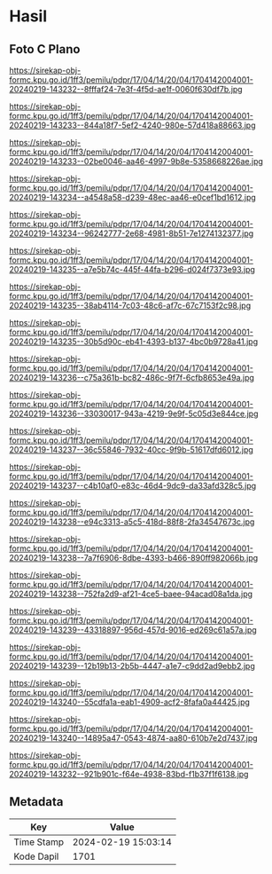 # Hasil

## Foto C Plano

https://sirekap-obj-formc.kpu.go.id/1ff3/pemilu/pdpr/17/04/14/20/04/1704142004001-20240219-143232--8fffaf24-7e3f-4f5d-ae1f-0060f630df7b.jpg

https://sirekap-obj-formc.kpu.go.id/1ff3/pemilu/pdpr/17/04/14/20/04/1704142004001-20240219-143233--844a18f7-5ef2-4240-980e-57d418a88663.jpg

https://sirekap-obj-formc.kpu.go.id/1ff3/pemilu/pdpr/17/04/14/20/04/1704142004001-20240219-143233--02be0046-aa46-4997-9b8e-5358668226ae.jpg

https://sirekap-obj-formc.kpu.go.id/1ff3/pemilu/pdpr/17/04/14/20/04/1704142004001-20240219-143234--a4548a58-d239-48ec-aa46-e0cef1bd1612.jpg

https://sirekap-obj-formc.kpu.go.id/1ff3/pemilu/pdpr/17/04/14/20/04/1704142004001-20240219-143234--96242777-2e68-4981-8b51-7e1274132377.jpg

https://sirekap-obj-formc.kpu.go.id/1ff3/pemilu/pdpr/17/04/14/20/04/1704142004001-20240219-143235--a7e5b74c-445f-44fa-b296-d024f7373e93.jpg

https://sirekap-obj-formc.kpu.go.id/1ff3/pemilu/pdpr/17/04/14/20/04/1704142004001-20240219-143235--38ab4114-7c03-48c6-af7c-67c7153f2c98.jpg

https://sirekap-obj-formc.kpu.go.id/1ff3/pemilu/pdpr/17/04/14/20/04/1704142004001-20240219-143235--30b5d90c-eb41-4393-b137-4bc0b9728a41.jpg

https://sirekap-obj-formc.kpu.go.id/1ff3/pemilu/pdpr/17/04/14/20/04/1704142004001-20240219-143236--c75a361b-bc82-486c-9f7f-6cfb8653e49a.jpg

https://sirekap-obj-formc.kpu.go.id/1ff3/pemilu/pdpr/17/04/14/20/04/1704142004001-20240219-143236--33030017-943a-4219-9e9f-5c05d3e844ce.jpg

https://sirekap-obj-formc.kpu.go.id/1ff3/pemilu/pdpr/17/04/14/20/04/1704142004001-20240219-143237--36c55846-7932-40cc-9f9b-51617dfd6012.jpg

https://sirekap-obj-formc.kpu.go.id/1ff3/pemilu/pdpr/17/04/14/20/04/1704142004001-20240219-143237--c4b10af0-e83c-46d4-9dc9-da33afd328c5.jpg

https://sirekap-obj-formc.kpu.go.id/1ff3/pemilu/pdpr/17/04/14/20/04/1704142004001-20240219-143238--e94c3313-a5c5-418d-88f8-2fa34547673c.jpg

https://sirekap-obj-formc.kpu.go.id/1ff3/pemilu/pdpr/17/04/14/20/04/1704142004001-20240219-143238--7a7f6906-8dbe-4393-b466-890ff982066b.jpg

https://sirekap-obj-formc.kpu.go.id/1ff3/pemilu/pdpr/17/04/14/20/04/1704142004001-20240219-143238--752fa2d9-af21-4ce5-baee-94acad08a1da.jpg

https://sirekap-obj-formc.kpu.go.id/1ff3/pemilu/pdpr/17/04/14/20/04/1704142004001-20240219-143239--43318897-956d-457d-9016-ed269c61a57a.jpg

https://sirekap-obj-formc.kpu.go.id/1ff3/pemilu/pdpr/17/04/14/20/04/1704142004001-20240219-143239--12b19b13-2b5b-4447-a1e7-c9dd2ad9ebb2.jpg

https://sirekap-obj-formc.kpu.go.id/1ff3/pemilu/pdpr/17/04/14/20/04/1704142004001-20240219-143240--55cdfa1a-eab1-4909-acf2-8fafa0a44425.jpg

https://sirekap-obj-formc.kpu.go.id/1ff3/pemilu/pdpr/17/04/14/20/04/1704142004001-20240219-143240--14895a47-0543-4874-aa80-610b7e2d7437.jpg

https://sirekap-obj-formc.kpu.go.id/1ff3/pemilu/pdpr/17/04/14/20/04/1704142004001-20240219-143232--921b901c-f64e-4938-83bd-f1b37f1f6138.jpg


## Metadata

| Key        | Value               |
| ---------- | ------------------- |
| Time Stamp | 2024-02-19 15:03:14 |
| Kode Dapil | 1701                |




